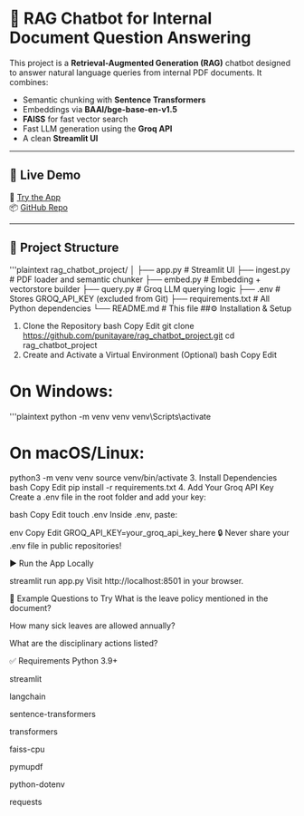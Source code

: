 # 📄 RAG Chatbot for Internal Document Question Answering

This project is a **Retrieval-Augmented Generation (RAG)** chatbot designed to answer natural language queries from internal PDF documents. It combines:

- Semantic chunking with **Sentence Transformers**
- Embeddings via **BAAI/bge-base-en-v1.5**
- **FAISS** for fast vector search
- Fast LLM generation using the **Groq API**
- A clean **Streamlit UI**

---

## 🚀 Live Demo

🔗 [Try the App](https://ragchatbotprojectgit-xx4jrh9dcpqunyrrprrkx8.streamlit.app/)  
📦 [GitHub Repo](https://github.com/punitayare/rag_chatbot_project.git)

---

## 📂 Project Structure

'''plaintext
rag_chatbot_project/
│
├── app.py                  # Streamlit UI
├── ingest.py               # PDF loader and semantic chunker
├── embed.py                # Embedding + vectorstore builder
├── query.py                # Groq LLM querying logic
├── .env                    # Stores GROQ_API_KEY (excluded from Git)
├── requirements.txt        # All Python dependencies
└── README.md               # This file
##⚙️ Installation & Setup
1. Clone the Repository
bash
Copy
Edit
git clone https://github.com/punitayare/rag_chatbot_project.git
cd rag_chatbot_project
2. Create and Activate a Virtual Environment (Optional)
bash
Copy
Edit
# On Windows:
'''plaintext
python -m venv venv
venv\Scripts\activate

# On macOS/Linux:
python3 -m venv venv
source venv/bin/activate
3. Install Dependencies
bash
Copy
Edit
pip install -r requirements.txt
4. Add Your Groq API Key
Create a .env file in the root folder and add your key:

bash
Copy
Edit
touch .env
Inside .env, paste:

env
Copy
Edit
GROQ_API_KEY=your_groq_api_key_here
🔒 Never share your .env file in public repositories!

▶️ Run the App Locally

streamlit run app.py
Visit http://localhost:8501 in your browser.

💬 Example Questions to Try
What is the leave policy mentioned in the document?

How many sick leaves are allowed annually?

What are the disciplinary actions listed?

✅ Requirements
Python 3.9+

streamlit

langchain

sentence-transformers

transformers

faiss-cpu

pymupdf

python-dotenv

requests

